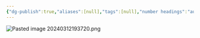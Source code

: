 ```yaml
---
{"dg-publish":true,"aliases":[null],"tags":[null],"number headings":"auto, first-level 1, max 6, A.1.","Created-Date":"2024-03-12 19:37:16","Modified-Date":"2024-04-18 11:52:37","permalink":"/000_Personnal/001_Messages/20240312 页眉/","dgPassFrontmatter":true}
---
```





![Pasted image 20240312193720.png](/img/user/Z02_ObFiles/Attachments/Pasted%20image%2020240312193720.png)


